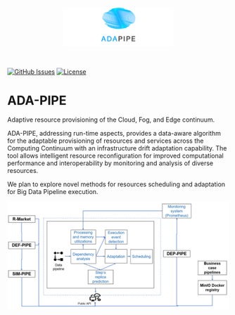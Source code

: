 <p align="center"><img width=50% src="https://raw.githubusercontent.com/DataCloud-project/ADA-PIPE/main/figure/ADAPIPE_Logo_TransparentBackground_White.png"></p>&nbsp;

[![GitHub Issues](https://img.shields.io/github/issues/DataCloud-project/ADA-PIPE.svg)](https://github.com/DataCloud-project/ADA-PIPE/issues)
[![License](https://img.shields.io/badge/license-Apache2.0-blue.svg)](https://opensource.org/licenses/Apache-2.0)

# ADA-PIPE

Adaptive resource provisioning of the Cloud, Fog, and Edge continuum. 

ADA-PIPE, addressing run-time aspects, provides a data-aware algorithm for the adaptable provisioning of resources and services across the Computing Continuum with an infrastructure drift adaptation capability. The tool allows intelligent resource reconfiguration for improved computational performance and interoperability by monitoring and analysis of diverse resources.

We plan to explore novel methods for resources scheduling and adaptation for Big Data Pipeline execution.

![alt text](https://raw.githubusercontent.com/DataCloud-project/ADA-PIPE/main/figure/arch-4.png)
